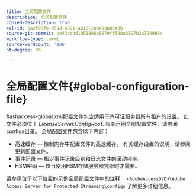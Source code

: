 ```yaml
---
title: 全局配置文件
description: 全局配置文件
copied-description: true
exl-id: 5a2f96fe-d39d-4391-a010-200a900b043b
source-git-commit: be43bbbd1051886c8979ff590a3197b2a7249b6a
workflow-type: tm+mt
source-wordcount: '106'
ht-degree: 0%

---
```


# 全局配置文件{#global-configuration-file}

flashaccess-global.xml配置文件包含适用于许可证服务器所有租户的设置。 此文件必须位于 *LicenseServer.ConfigRoot*. 有关示例全局配置文件，请参阅configs目录。 全局配置文件包含以下内容：

* 高速缓存 — 控制内存中配置文件的高速缓存。 有关缓存设置的说明，请参阅更新配置文件。
* 事件记录 — 指定事件记录级别和日志文件的滚动频率。
* HSM密码 — 仅当使用HSM存储服务器凭据时才需要。

请参见位于以下位置的示例全局配置文件中的注释： `<AdobeAccessDVD>\Adobe Access Server for Protected Streaming\configs` 了解更多详细信息。
